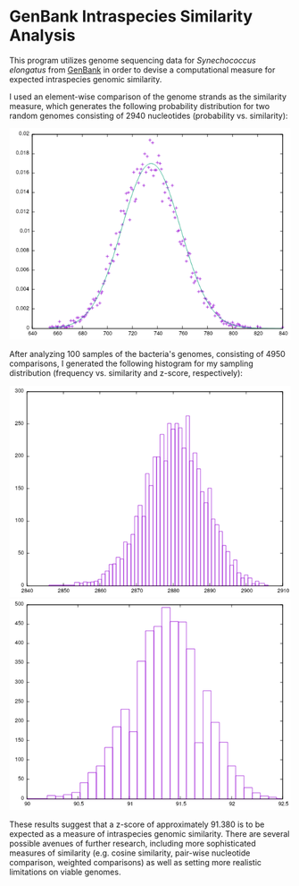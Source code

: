 # GenBank Intraspecies Similarity Analysis

This program utilizes genome sequencing data for *Synechococcus elongatus* from [GenBank](https://www.ncbi.nlm.nih.gov/genbank) in order to devise a computational measure for expected intraspecies genomic similarity.

I used an element-wise comparison of the genome strands as the similarity measure, which generates the following probability distribution for two random genomes consisting of 2940 nucleotides (probability vs. similarity):

![alt text](Images/probability_distribution.png?raw=true)

After analyzing 100 samples of the bacteria's genomes, consisting of 4950 comparisons, I generated the following histogram for my sampling distribution (frequency vs. similarity and z-score, respectively):

![alt text](Images/histogram_similarity.png?raw=true)
![alt text](Images/histogram_z-scores.png?raw=true)

These results suggest that a z-score of approximately 91.380 is to be expected as a measure of intraspecies genomic similarity. There are several possible avenues of further research, including more sophisticated measures of similarity (e.g. cosine similarity, pair-wise nucleotide comparison, weighted comparisons) as well as setting more realistic limitations on viable genomes.
